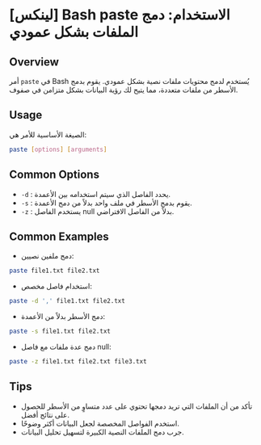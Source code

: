# [لينكس] Bash paste الاستخدام: دمج الملفات بشكل عمودي

## Overview
أمر `paste` في Bash يُستخدم لدمج محتويات ملفات نصية بشكل عمودي. يقوم بدمج الأسطر من ملفات متعددة، مما يتيح لك رؤية البيانات بشكل متزامن في صفوف.

## Usage
الصيغة الأساسية للأمر هي:
```bash
paste [options] [arguments]
```

## Common Options
- `-d` : يحدد الفاصل الذي سيتم استخدامه بين الأعمدة.
- `-s` : يقوم بدمج الأسطر في ملف واحد بدلاً من دمج الأعمدة.
- `-z` : يستخدم الفاصل null بدلاً من الفاصل الافتراضي.

## Common Examples
- دمج ملفين نصيين:
```bash
paste file1.txt file2.txt
```

- استخدام فاصل مخصص:
```bash
paste -d ',' file1.txt file2.txt
```

- دمج الأسطر بدلاً من الأعمدة:
```bash
paste -s file1.txt file2.txt
```

- دمج عدة ملفات مع فاصل null:
```bash
paste -z file1.txt file2.txt file3.txt
```

## Tips
- تأكد من أن الملفات التي تريد دمجها تحتوي على عدد متساوٍ من الأسطر للحصول على نتائج أفضل.
- استخدم الفواصل المخصصة لجعل البيانات أكثر وضوحًا.
- جرب دمج الملفات النصية الكبيرة لتسهيل تحليل البيانات.